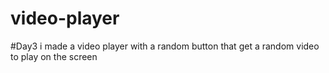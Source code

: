 # video-player
#Day3 i made a video player with a random button that get  a random video to play on the screen

